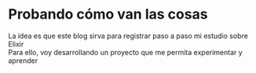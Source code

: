 # Probando cómo van las cosas

La idea es que este blog sirva para registrar paso a paso mi estudio sobre Elixir
<br>
Para ello, voy desarrollando un proyecto que me permita experimentar y aprender

